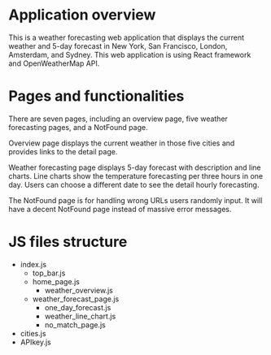 # Application overview
This is a weather forecasting web application that displays the current weather and 5-day forecast in New York, San Francisco, London, Amsterdam, and Sydney. This web application is using React framework and OpenWeatherMap API. 

# Pages and functionalities
There are seven pages, including an overview page, five weather forecasting pages, and a NotFound page.

Overview page displays the current weather in those five cities and provides links to the detail page.

Weather forecasting page displays 5-day forecast with description and line charts. Line charts show the temperature forecasting per three hours in one day. Users can choose a different date to see the detail hourly forecasting.

The NotFound page is for handling wrong URLs users randomly input. It will have a decent NotFound page instead of massive error messages.

# JS files structure
- index.js
  - top_bar.js
  - home_page.js
    - weather_overview.js
  - weather_forecast_page.js
    - one_day_forecast.js
    - weather_line_chart.js
    - no_match_page.js
- cities.js
- APIkey.js 

